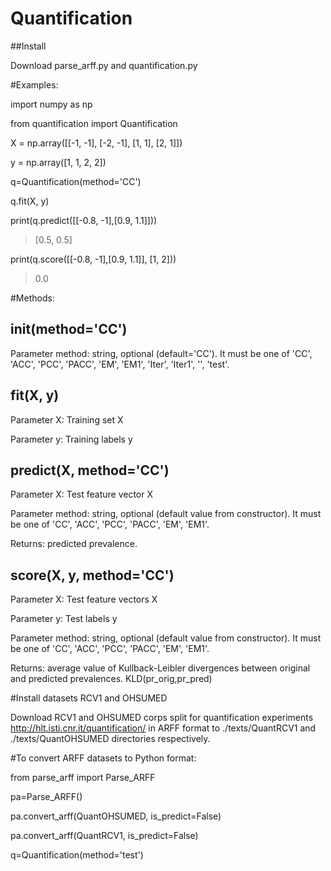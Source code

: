 # Quantification 
##Install

Download parse_arff.py and quantification.py

#Examples:

import numpy as np

from quantification import Quantification

X = np.array([[-1, -1], [-2, -1], [1, 1], [2, 1]])

y = np.array([1, 1, 2, 2])

q=Quantification(method='CC')

q.fit(X, y)

print(q.predict([[-0.8, -1],[0.9, 1.1]]))

> [0.5, 0.5]

print(q.score([[-0.8, -1],[0.9, 1.1]], [1, 2]))

> 0.0

#Methods:
## __init__(method='CC')

Parameter method: string, optional (default='CC'). It must be one of 'CC', 'ACC', 'PCC', 'PACC', 'EM', 'EM1', 'Iter', 'Iter1', '', 'test'.

## fit(X, y)

Parameter X: Training set X

Parameter y: Training labels y

## predict(X, method='CC')

Parameter X: Test feature vector X

Parameter method: string, optional (default value from constructor). It must be one of 'CC', 'ACC', 'PCC', 'PACC', 'EM', 'EM1'.

Returns: predicted prevalence.

## score(X, y, method='CC')

Parameter X: Test feature vectors X

Parameter y: Test labels y

Parameter method: string, optional (default value from constructor). It must be one of 'CC', 'ACC', 'PCC', 'PACC', 'EM', 'EM1'.

Returns: average value of Kullback-Leibler divergences between original and predicted prevalences. KLD(pr_orig,pr_pred)


#Install datasets RCV1 and OHSUMED

Download RCV1 and OHSUMED corps split for quantification experiments  http://hlt.isti.cnr.it/quantification/ in ARFF format to ./texts/QuantRCV1 and ./texts/QuantOHSUMED directories respectively.

#To convert ARFF datasets to Python format:

from parse_arff import Parse_ARFF

pa=Parse_ARFF()

pa.convert_arff(QuantOHSUMED, is_predict=False)

pa.convert_arff(QuantRCV1, is_predict=False)

q=Quantification(method='test')